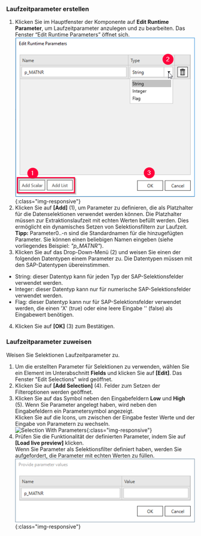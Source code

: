 

### Laufzeitparameter erstellen 


1. Klicken Sie im Hauptfenster der Komponente auf **Edit Runtime Parameter**, um Laufzeitparameter anzulegen und zu bearbeiten. 
Das Fenster “Edit Runtime Parameters” öffnet sich.<br> 
![Add parameters](/img/content/odp/odp-settings-add-parameters.png){:class="img-responsive"}<br> 
2. Klicken Sie auf **[Add]** (1), um Parameter zu definieren, die als Platzhalter für die Datenselektionen verwendet werden können. Die Platzhalter müssen zur Extraktionslaufzeit mit echten Werten befüllt werden. 
Dies ermöglicht ein dynamisches Setzen von Selektionsfiltern zur Laufzeit.<br>
**Tipp:** Parameter0..-n sind die Standardnamen für die hinzugefügten Parameter. Sie können einen beliebigen Namen eingeben (siehe vorliegendes Beispiel: *"p_MATNR"*).
3. Klicken Sie auf das Drop-Down-Menü (2) und weisen Sie einen der folgenden Datentypen einem Parameter zu. Die Datentypen müssen mit den SAP-Datentypen übereinstimmen. 
- String: dieser Datentyp kann für jeden Typ der SAP-Selektionsfelder verwendet werden.
- Integer: dieser Datentyp kann nur für numerische SAP-Selektionsfelder verwendet werden.
- Flag: dieser Datentyp kann nur für SAP-Selektionsfelder verwendet werden, die einen 'X'&nbsp;(true) oder eine leere Eingabe ''&nbsp;(false) als Eingabewert benötigen. <br>
4. Klicken Sie auf **[OK]** (3) zum Bestätigen.

### Laufzeitparameter zuweisen

Weisen Sie Selektionen Laufzeitparameter zu.

1. Um die erstellten Parameter für Selektionen zu verwenden, wählen Sie ein Element im Unterabschnitt **Fields** und klicken Sie auf **[Edit]**. Das Fenster "Edit Selections" wird geöffnet.<br> 
2. Klicken Sie auf **[Add Selection]** (4). Felder zum Setzen der Filteroptionen werden geöffnet.
3. Klicken Sie auf das Symbol neben den Eingabefeldern **Low** und **High** (5).
Wenn Sie Parameter angelegt haben, wird neben den Eingabefeldern ein Parametersymbol angezeigt. <br>
Klicken Sie auf die Icons, um zwischen der Eingabe fester Werte und der Eingabe von Parametern zu wechseln.  <br>
![Selection With Parameters](/img/content/edit-selections.png){:class="img-responsive"}<br>
4. Prüfen Sie die Funktionalität der definierten Parameter, indem Sie auf **[Load live preview]** klicken. <br>
Wenn Sie Parameter als Selektionsfilter definiert haben, werden Sie aufgefordert, die Parameter mit echten Werten zu füllen.  <br>
![provide values](/img/content/odp/odp-provide-parameter-values.png){:class="img-responsive"}
